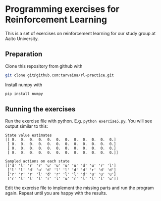 # Programming exercises for Reinforcement Learning

This is a set of exercises on reinforcement learning for our study group at Aalto University.

## Preparation

Clone this repository from github with

```bash
git clone git@github.com:tarvaina/rl-practice.git
```

Install numpy with

```bash
pip install numpy
```

## Running the exercises

Run the exercise file with python. E.g. `python exercise5.py`. You will see output similar to this:

```
State value estimates
[[ 0.  0.  0.  0.  0.  0.  0.  0.  0.  0.  0.  0.]
 [ 0.  0.  0.  0.  0.  0.  0.  0.  0.  0.  0.  0.]
 [ 0.  0.  0.  0.  0.  0.  0.  0.  0.  0.  0.  0.]
 [ 0.  0.  0.  0.  0.  0.  0.  0.  0.  0.  0.  0.]]

Sampled actions on each state
[['d' 'l' 'r' 'r' 'u' 'u' 'u' 'u' 'd' 'u' 'r' 'l']
 ['l' 'l' 'd' 'u' 'd' 'l' 'l' 'd' 'd' 'r' 'd' 'd']
 ['r' 'r' 'r' 'l' 'd' 'r' 'l' 'l' 'd' 'u' 'u' 'u']
 ['r' 'l' 'l' 'l' 'r' 'l' 'u' 'r' 'l' 'l' 'l' 'u']]
```

Edit the exercise file to implement the missing parts and run the program
again. Repeat until you are happy with the results.
